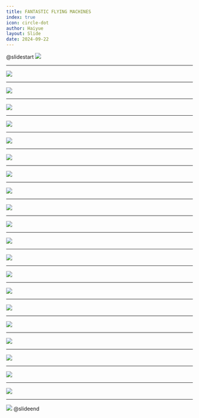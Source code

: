 ```yaml
---
title: FANTASTIC FLYING MACHINES
index: true
icon: circle-dot
author: Haiyue
layout: Slide
date: 2024-09-22
---
```

 
@slidestart
![](https://raw.githubusercontent.com/yclord/reading/refs/heads/master/english/Level-L/FANTASTIC%20FLYING%20MACHINES/001.webp)

---

![](https://raw.githubusercontent.com/yclord/reading/refs/heads/master/english/Level-L/FANTASTIC%20FLYING%20MACHINES/002.webp)

---

![](https://raw.githubusercontent.com/yclord/reading/refs/heads/master/english/Level-L/FANTASTIC%20FLYING%20MACHINES/003.webp)

---

![](https://raw.githubusercontent.com/yclord/reading/refs/heads/master/english/Level-L/FANTASTIC%20FLYING%20MACHINES/004.webp)

---

![](https://raw.githubusercontent.com/yclord/reading/refs/heads/master/english/Level-L/FANTASTIC%20FLYING%20MACHINES/005.webp)

---

![](https://raw.githubusercontent.com/yclord/reading/refs/heads/master/english/Level-L/FANTASTIC%20FLYING%20MACHINES/006.webp)

---

![](https://raw.githubusercontent.com/yclord/reading/refs/heads/master/english/Level-L/FANTASTIC%20FLYING%20MACHINES/007.webp)

---

![](https://raw.githubusercontent.com/yclord/reading/refs/heads/master/english/Level-L/FANTASTIC%20FLYING%20MACHINES/008.webp)

---

![](https://raw.githubusercontent.com/yclord/reading/refs/heads/master/english/Level-L/FANTASTIC%20FLYING%20MACHINES/009.webp)

---

![](https://raw.githubusercontent.com/yclord/reading/refs/heads/master/english/Level-L/FANTASTIC%20FLYING%20MACHINES/010.webp)

---

![](https://raw.githubusercontent.com/yclord/reading/refs/heads/master/english/Level-L/FANTASTIC%20FLYING%20MACHINES/011.webp)

---

![](https://raw.githubusercontent.com/yclord/reading/refs/heads/master/english/Level-L/FANTASTIC%20FLYING%20MACHINES/012.webp)

---

![](https://raw.githubusercontent.com/yclord/reading/refs/heads/master/english/Level-L/FANTASTIC%20FLYING%20MACHINES/013.webp)

---

![](https://raw.githubusercontent.com/yclord/reading/refs/heads/master/english/Level-L/FANTASTIC%20FLYING%20MACHINES/014.webp)

---

![](https://raw.githubusercontent.com/yclord/reading/refs/heads/master/english/Level-L/FANTASTIC%20FLYING%20MACHINES/015.webp)

---

![](https://raw.githubusercontent.com/yclord/reading/refs/heads/master/english/Level-L/FANTASTIC%20FLYING%20MACHINES/016.webp)

---

![](https://raw.githubusercontent.com/yclord/reading/refs/heads/master/english/Level-L/FANTASTIC%20FLYING%20MACHINES/017.webp)

---

![](https://raw.githubusercontent.com/yclord/reading/refs/heads/master/english/Level-L/FANTASTIC%20FLYING%20MACHINES/018.webp)

---

![](https://raw.githubusercontent.com/yclord/reading/refs/heads/master/english/Level-L/FANTASTIC%20FLYING%20MACHINES/019.webp)

---

![](https://raw.githubusercontent.com/yclord/reading/refs/heads/master/english/Level-L/FANTASTIC%20FLYING%20MACHINES/020.webp)

---

![](https://raw.githubusercontent.com/yclord/reading/refs/heads/master/english/Level-L/FANTASTIC%20FLYING%20MACHINES/021.webp)

---

![](https://raw.githubusercontent.com/yclord/reading/refs/heads/master/english/Level-L/FANTASTIC%20FLYING%20MACHINES/022.webp)
@slideend